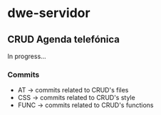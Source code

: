 # dwe-servidor

## CRUD Agenda telefónica

In progress...

### Commits

- AT -> commits related to CRUD's files
- CSS -> commits related to CRUD's style
- FUNC -> commits related to CRUD's functions